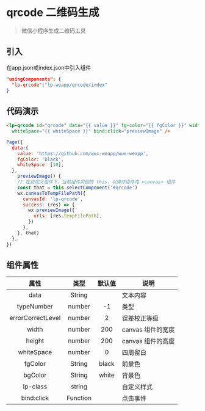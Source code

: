 # qrcode 二维码生成

> 微信小程序生成二维码工具

## 引入
在app.json或index.json中引入组件
```json
"usingComponents": {
  "lp-qrcode":"lp-weapp/qrcode/index"
}
```

## 代码演示
```html
<lp-qrcode id="qrcode" data="{{ value }}" fg-color="{{ fgColor }}" width="200" height="200"
  whiteSpace="{{ whiteSpace }}" bind:click="previewImage" />
```
```javascript
Page({
  data:{
    value: 'https://github.com/wux-weapp/wux-weapp',
    fgColor: 'black',
    whiteSpace: [10],
  },
    previewImage() {
    // 在自定义组件下，当前组件实例的 this，以操作组件内 <canvas> 组件
    const that = this.selectComponent('#qrcode')
    wx.canvasToTempFilePath({
      canvasId: 'lp-qrcode',
      success: (res) => {
        wx.previewImage({
          urls: [res.tempFilePath],
        })
      },
    }, that)
  },
})
```

## 组件属性

|        属性         |    类型    |  默认值  | 说明           |
| :---------------: | :------: | :---: | ------------ |
|       data        |  String  |       | 文本内容         |
|    typeNumber     |  number  |  -1   | 类型           |
| errorCorrectLevel |  number  |   2   | 误差校正等级       |
|       width       |  number  |  200  | canvas 组件的宽度 |
|      height       |  number  |  200  | canvas 组件的高度 |
|    whiteSpace     |  number  |   0   | 四周留白         |
|      fgColor      |  String  | black | 前景色          |
|      bgColor      |  String  | white | 背景色          |
|     lp-class      |  string  |       | 自定义样式        |
|    bind:click     | Function |       | 点击事件         |